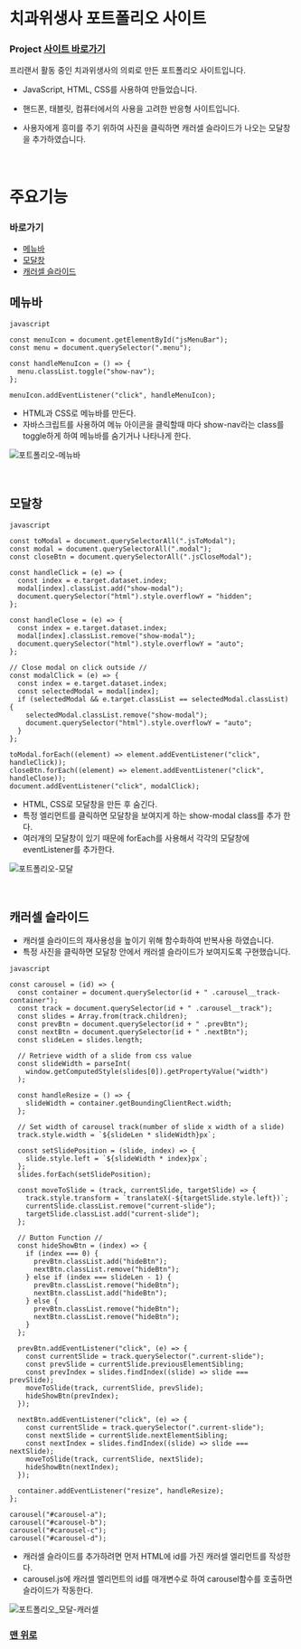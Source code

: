 # <span id='top'>치과위생사 포트폴리오 사이트</span>

### Project <a href="https://flexing1010.github.io/Jinah-s-Portfolio-Website/">사이트 바로가기</a>

프리랜서 활동 중인 치과위생사의 의뢰로 만든 포트폴리오 사이트입니다.

- JavaScript, HTML, CSS를 사용하여 만들었습니다.

- 핸드폰, 태블릿, 컴퓨터에서의 사용을 고려한 반응형 사이트입니다.

- 사용자에게 흥미를 주기 위하여 사진을 클릭하면 캐러셀 슬라이드가 나오는 모달창을 추가하였습니다.

<br />

# 주요기능

### 바로가기

- <a href="#menu">메뉴바 </a>
- <a href="#modal">모달창</a>
- <a href="#carousel">캐러셀 슬라이드</a>

## <span id='menu'>메뉴바</span>

```
javascript

const menuIcon = document.getElementById("jsMenuBar");
const menu = document.querySelector(".menu");

const handleMenuIcon = () => {
  menu.classList.toggle("show-nav");
};

menuIcon.addEventListener("click", handleMenuIcon);

```

- HTML과 CSS로 메뉴바를 만든다.
- 자바스크립트를 사용하여 메뉴 아이콘을 클릭할때 마다 show-nav라는 class를 toggle하게 하여 메뉴바를 숨기거나 나타나게 한다.

![포트폴리오-메뉴바](https://user-images.githubusercontent.com/79352105/135840150-9bbc7773-3ff1-4ba2-aa25-3813c654417a.gif)

<br />

## <span id='modal'>모달창</span>

```
javascript

const toModal = document.querySelectorAll(".jsToModal");
const modal = document.querySelectorAll(".modal");
const closeBtn = document.querySelectorAll(".jsCloseModal");

const handleClick = (e) => {
  const index = e.target.dataset.index;
  modal[index].classList.add("show-modal");
  document.querySelector("html").style.overflowY = "hidden";
};

const handleClose = (e) => {
  const index = e.target.dataset.index;
  modal[index].classList.remove("show-modal");
  document.querySelector("html").style.overflowY = "auto";
};

// Close modal on click outside //
const modalClick = (e) => {
  const index = e.target.dataset.index;
  const selectedModal = modal[index];
  if (selectedModal && e.target.classList == selectedModal.classList) {
    selectedModal.classList.remove("show-modal");
    document.querySelector("html").style.overflowY = "auto";
  }
};

toModal.forEach((element) => element.addEventListener("click", handleClick));
closeBtn.forEach((element) => element.addEventListener("click", handleClose));
document.addEventListener("click", modalClick);

```

- HTML, CSS로 모달창을 만든 후 숨긴다.
- 특정 엘리먼트를 클릭하면 모달창을 보여지게 하는 show-modal class를 추가 한다.
- 여러개의 모달창이 있기 때문에 forEach를 사용해서 각각의 모달창에 eventListener를 추가한다.

![포트폴리오-모달](https://user-images.githubusercontent.com/79352105/135840141-b7369a5c-8806-40c9-b36f-53fbeb9ad5f6.gif)

<br />

## <span id='carousel'>캐러셀 슬라이드</span>

- 캐러셀 슬라이드의 재사용성을 높이기 위해 함수화하여 반복사용 하였습니다.
- 특정 사진을 클릭하면 모달창 안에서 캐러셀 슬라이드가 보여지도록 구현했습니다.

```
javascript

const carousel = (id) => {
  const container = document.querySelector(id + " .carousel__track-container");
  const track = document.querySelector(id + " .carousel__track");
  const slides = Array.from(track.children);
  const prevBtn = document.querySelector(id + " .prevBtn");
  const nextBtn = document.querySelector(id + " .nextBtn");
  const slideLen = slides.length;

  // Retrieve width of a slide from css value
  const slideWidth = parseInt(
    window.getComputedStyle(slides[0]).getPropertyValue("width")
  );

  const handleResize = () => {
    slideWidth = container.getBoundingClientRect.width;
  };

  // Set width of carousel track(number of slide x width of a slide)
  track.style.width = `${slideLen * slideWidth}px`;

  const setSlidePosition = (slide, index) => {
    slide.style.left = `${slideWidth * index}px`;
  };
  slides.forEach(setSlidePosition);

  const moveToSlide = (track, currentSlide, targetSlide) => {
    track.style.transform = `translateX(-${targetSlide.style.left})`;
    currentSlide.classList.remove("current-slide");
    targetSlide.classList.add("current-slide");
  };

  // Button Function //
  const hideShowBtn = (index) => {
    if (index === 0) {
      prevBtn.classList.add("hideBtn");
      nextBtn.classList.remove("hideBtn");
    } else if (index === slideLen - 1) {
      prevBtn.classList.remove("hideBtn");
      nextBtn.classList.add("hideBtn");
    } else {
      prevBtn.classList.remove("hideBtn");
      nextBtn.classList.remove("hideBtn");
    }
  };

  prevBtn.addEventListener("click", (e) => {
    const currentSlide = track.querySelector(".current-slide");
    const prevSlide = currentSlide.previousElementSibling;
    const prevIndex = slides.findIndex((slide) => slide === prevSlide);
    moveToSlide(track, currentSlide, prevSlide);
    hideShowBtn(prevIndex);
  });

  nextBtn.addEventListener("click", (e) => {
    const currentSlide = track.querySelector(".current-slide");
    const nextSlide = currentSlide.nextElementSibling;
    const nextIndex = slides.findIndex((slide) => slide === nextSlide);
    moveToSlide(track, currentSlide, nextSlide);
    hideShowBtn(nextIndex);
  });

  container.addEventListener("resize", handleResize);
};

carousel("#carousel-a");
carousel("#carousel-b");
carousel("#carousel-c");
carousel("#carousel-d");
```

- 캐러셀 슬라이드를 추가하려면 먼저 HTML에 id를 가진 캐러셀 엘리먼트를 작성한다.
- carousel.js에 캐러셀 엘리먼트의 id를 매개변수로 하여 carousel함수를 호출하면 슬라이드가 작동한다.

![포트폴리오_모달-캐러셀](https://user-images.githubusercontent.com/79352105/135839992-798e7aea-1d11-4e4b-b363-5c36709f3586.gif)

### <a href="#top">맨 위로</a>
